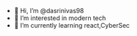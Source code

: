- 👋 Hi, I’m @dasrinivas98
- 👀 I’m interested in modern tech
- 🌱 I’m currently learning react,CyberSec

<!---
dasrinivas98/dasrinivas98 is a ✨ special ✨ repository because its `README.md` (this file) appears on your GitHub profile.
You can click the Preview link to take a look at your changes.
--->
